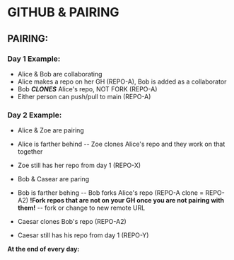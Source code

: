 # GITHUB & PAIRING

## PAIRING:

### Day 1 Example:

* Alice & Bob are collaborating
* Alice makes a repo on her GH (REPO-A), Bob is added as a collaborator
* Bob _**CLONES**_ Alice's repo, NOT FORK (REPO-A)
* Either person can push/pull to main (REPO-A)


### Day 2 Example:

* Alice & Zoe are pairing
* Alice is farther behind -- Zoe clones Alice's repo and they work on that together
* Zoe still has her repo from day 1 (REPO-X)

* Bob & Casear are paring
* Bob is farther behing -- Bob forks Alice's repo (REPO-A clone = REPO-A2) **!Fork repos that are not on your GH once you are not pairing with them!** -- fork or change to new remote URL

* Caesar clones Bob's repo (REPO-A2)
* Caesar still has his repo from day 1 (REPO-Y)

**At the end of every day:**